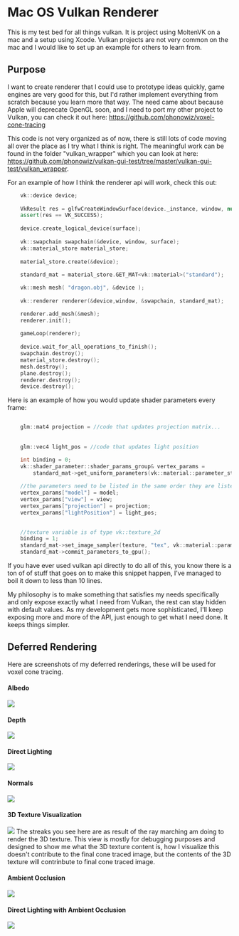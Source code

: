 # Mac OS Vulkan Renderer

This is my test bed for all things vulkan.  It is project using MoltenVK on a mac and a setup using Xcode.  Vulkan projects are not very common on the mac and I would like to set up an example for others to learn from.

Purpose
----------
I want to create renderer that I could use to prototype ideas quickly, game engines are very good for this, but I'd rather implement everything from scratch because you learn more that way.  The need came about because Apple will deprecate OpenGL soon, and I need to port my other project to Vulkan, you can check it out here: https://github.com/phonowiz/voxel-cone-tracing

This code is not very organized as of now, there is still lots of code moving all over the place as I try what I think is right.  The meaningful work can be found in the folder "vulkan_wrapper" which you can look at here: https://github.com/phonowiz/vulkan-gui-test/tree/master/vulkan-gui-test/vulkan_wrapper.  


For an example of how I think the renderer api will work, check this out:



```c++
    vk::device device;
    
    VkResult res = glfwCreateWindowSurface(device._instance, window, nullptr, &surface);
    assert(res == VK_SUCCESS);
    
    device.create_logical_device(surface);
    
    vk::swapchain swapchain(&device, window, surface);
    vk::material_store material_store;
    
    material_store.create(&device);
    
    standard_mat = material_store.GET_MAT<vk::material>("standard");

    vk::mesh mesh( "dragon.obj", &device );
    
    vk::renderer renderer(&device,window, &swapchain, standard_mat);

    renderer.add_mesh(&mesh);
    renderer.init();
    
    gameLoop(renderer);
    
    device.wait_for_all_operations_to_finish();
    swapchain.destroy();
    material_store.destroy();
    mesh.destroy();
    plane.destroy();
    renderer.destroy();
    device.destroy();
```

Here is an example of how you would update shader parameters every frame:

```c++

    glm::mat4 projection = //code that updates projection matrix...
    
    
    glm::vec4 light_pos = //code that updates light position

    int binding = 0;
    vk::shader_parameter::shader_params_group& vertex_params =   
        standard_mat->get_uniform_parameters(vk::material::parameter_stage::VERTEX, binding);
    
    //the parameters need to be listed in the same order they are listed in the shader struct that declares them.
    vertex_params["model"] = model;
    vertex_params["view"] = view;
    vertex_params["projection"] = projection;
    vertex_params["lightPosition"] = light_pos;

    
    //texture variable is of type vk::texture_2d
    binding = 1;
    standard_mat->set_image_sampler(texture, "tex", vk::material::parameter_stage::FRAGMENT, binding);
    standard_mat->commit_parameters_to_gpu();

```
If you have ever used vulkan api directly to do all of this, you know there is a ton of of stuff that goes on to make this snippet happen, I've managed to boil it down to less than 10 lines.

My philosophy is to make something that satisfies my needs specifically and only expose exactly what I need from Vulkan, the rest can stay hidden with default values. As my development gets more sophisticated, I'll keep exposing more and more of the API, just enough to get what I need done.  It keeps things simpler. 

## Deferred Rendering
Here are screenshots of my deferred renderings, these will be used for voxel cone tracing. 

#### Albedo
<img src="https://github.com/phonowiz/vulkan-gui-test/blob/master/vulkan-gui-test/screenshots/albedo.png">

#### Depth
<img src="https://github.com/phonowiz/vulkan-gui-test/blob/master/vulkan-gui-test/screenshots/depth.png">

#### Direct Lighting
<img src="https://github.com/phonowiz/vulkan-gui-test/blob/master/vulkan-gui-test/screenshots/direct-lighting.png">

#### Normals
<img src="https://github.com/phonowiz/vulkan-gui-test/blob/master/vulkan-gui-test/screenshots/normals.png">

#### 3D Texture Visualization
<img src="https://github.com/phonowiz/vulkan-gui-test/blob/master/vulkan-gui-test/screenshots/3d-texture visualization.png">
The streaks you see here are as result of the ray marching am doing to render the 3D texture.  This view is mostly for debugging purposes and designed to show me what the 3D texture content is, how I visualize this doesn't contribute to the final cone traced image, but the contents of the 3D texture will contrinbute to final cone traced image.   

#### Ambient Occlusion
<img src="https://github.com/phonowiz/vulkan-gui-test/blob/master/vulkan-gui-test/screenshots/ambient_occlusion.png">

#### Direct Lighting with Ambient Occlusion
<img src="https://github.com/phonowiz/vulkan-gui-test/blob/master/vulkan-gui-test/screenshots/ambient+direct.png">

